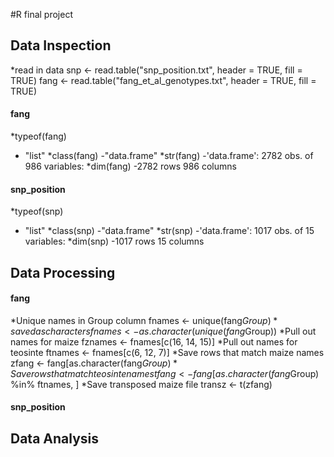#R final project
## Data Inspection
*read in data
snp <- read.table("snp_position.txt", header = TRUE, fill = TRUE)
fang <- read.table("fang_et_al_genotypes.txt", header = TRUE, fill = TRUE)
#### fang
*typeof(fang)
  - "list"
*class(fang)
  -"data.frame"
*str(fang)
  -'data.frame':	2782 obs. of  986 variables:
*dim(fang)
  -2782 rows 986 columns
#### snp_position
*typeof(snp)
  - "list"
*class(snp)
  -"data.frame"
*str(snp)
  -'data.frame':	1017 obs. of  15 variables:
*dim(snp)
  -1017 rows  15 columns
## Data Processing
#### fang
*Unique names in Group column
fnames <- unique(fang$Group)
*saved as characters
fnames <- as.character(unique(fang$Group))
*Pull out names for maize
fznames <- fnames[c(16, 14, 15)]
*Pull out names for teosinte
ftnames <- fnames[c(6, 12, 7)]
*Save rows that match maize names 
zfang <- fang[as.character(fang$Group) %in% fznames, ]
*Save rows that match teosinte names
tfang <- fang[as.character(fang$Group) %in% ftnames, ]
*Save transposed maize file 
transz <- t(zfang)


#### snp_position
## Data Analysis 